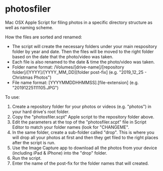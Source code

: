# photosfiler
Mac OSX Apple Script for filing photos in a specific directory structure as well as naming scheme.

How the files are sorted and renamed:
<ul>
  <li> The script will create the necessary folders under your main respository folder by year and date. Then the files will be moved to the right folder based on the date that the photo/video was taken.
  <li> Each file is also renamed to the date & time the photo/video was taken.
  <li> Folder name format: /Volumes/[drive-name]/[repository folder]/[YYYY]/[YYYY_MM_DD][folder post-fix] (e.g. "2019_12_25 - Christmas Photos")
  <li> File name format: [YYYYMMDDHHMMSS].[file-extension] (e.g. "20191225111105.JPG")
</ul>

To use:
<ol>
  <li> Create a repository folder for your photos or videos (e.g. "photos") in your hard drive's root folder.
  <li> Copy the "photosfiler.scpt" Apple script to the repository folder above.
  <li> Edit the parameters at the top of the "photosfiler.scpt" file in Script Editor to match your folder names (look for "CHANGEME".
  <li> In the same folder, create a sub-folder called "drop". This is where you will drop all your photos at first and then they get filed to the right places after the script is run.
  <li> Use the Image Capture app to download all the photos from your device (including iPad & iPhone) into the "drop" folder.
  <li> Run the script.
  <li> Enter the name of the post-fix for the folder names that will created.
</ol>


